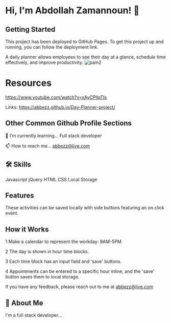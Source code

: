 # Hi, I'm Abdollah Zamannoun! 👋






## Getting Started 
This project has been deployed to GitHub Pages. To get this project up and running, you can follow the deployment link.

A daily planner allows employees to see their day at a glance, schedule time effectively, and improve productivity.
![pain2](https://user-images.githubusercontent.com/94430401/150698057-302adfff-bfe7-4ab1-a3c2-de7fd81c46d3.png)


# Resources
https://www.youtube.com/watch?v=xAyCPllpTIs






Links: https://abbezz.github.io/Day-Planner-project/


## Other Common Github Profile Sections


🧠 I'm currently learning... Full stack developer

📫 How to reach me... abbezz@live.com 




## 🛠 Skills
Javascript
jQuery
HTML
CSS
Local Storage


## Features
These activities can be saved locally with side buttons featuring an on.click event.

## How it Works
1 Make a calendar to represent the workday: 9AM-5PM.

2 The day is shown in hour time blocks.



3 Each time block has an input field and 'save' buttons.

4 Appointments can be entered to a specific hour inline, and the 'save' button saves them to local storage.


If you have any feedback, please reach out to me at abbezz@live.com



## 🚀 About Me
I'm a full stack developer...

